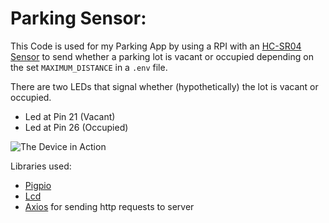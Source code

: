 # Parking Sensor:

This Code is used for my Parking App by using a RPI with an [HC-SR04 Sensor][ultrasonic-sensor] to send whether a parking lot is vacant or occupied depending on the set `MAXIMUM_DISTANCE` in a `.env` file.

There are two LEDs that signal whether (hypothetically) the lot is vacant or occupied.

* Led at Pin 21 (Vacant)
* Led at Pin 26 (Occupied)

![The Device in Action][gif]

Libraries used:

* [Pigpio][pigpio] 
* [Lcd][lcd]
* [Axios][axios] for sending http requests to server


[lcd]: https://github.com/fivdi/lcd
[ultrasonic-sensor]: https://to-be-added
[pigpio]: https://github.com/fivdi/pigpio
[axios]: https://to-be-added
[gif]: https://media.giphy.com/media/5WISnaYjos3EBXg6MS/giphy.gif
